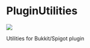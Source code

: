 # PluginUtilities
[![](https://jitpack.io/v/jyhsu2000/PluginUtilities.svg)](https://jitpack.io/#jyhsu2000/PluginUtilities)

Utilities for Bukkit/Spigot plugin
